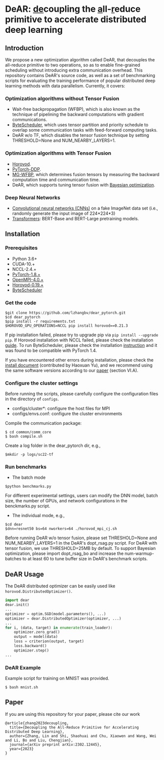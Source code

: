 # DeAR: <u>de</u>coupling the <u>a</u>ll-<u>r</u>educe primitive to accelerate distributed deep learning

## Introduction 
We propose a new optimization algorithm called DeAR, that decouples the all-reduce primitive to two operations, so as to enable fine-grained scheduling without introducing extra communication overhead. This repository contains DeAR's source code, as well as a set of benchmarking scripts for evaluating the training performance of popular distributed deep learning methods with data parallelism. Currently, it covers: 
### Optimization algorithms without Tensor Fusion
- Wait-free backpropagation (WFBP), which is also known as the technique of pipelining the backward computations with gradient communications. 
- [ByteScheduler](https://github.com/bytedance/byteps/tree/bytescheduler/bytescheduler), which uses tensor partition and priority schedule to overlap some communication tasks with
feed-forward computing tasks. 
- DeAR w/o TF, which disables the tensor fusion technique by setting THRESHOLD=None and NUM_NEARBY_LAYERS=1. 
### Optimization algorithms with Tensor Fusion
- [Horovod](https://github.com/horovod/horovod). 
- [PyTorch-DDP](https://pytorch.org/docs/stable/generated/torch.nn.parallel.DistributedDataParallel.html).
- [MG-WFBP](https://github.com/HKBU-HPML/MG-WFBP), which determines fusion tensors by measuring the backward computation time and communication time. 
- DeAR, which supports tuning tensor fusion with [Bayesian optimization](https://github.com/fmfn/BayesianOptimization). 

### Deep Neural Networks
- [Convolutional neural networks (CNNs)](https://pytorch.org/vision/stable/models.html) on a fake ImageNet data set (i.e., randomly generate the input image of 224\*224\*3)
- [Transformers](https://github.com/huggingface/transformers): BERT-Base and BERT-Large pretraining models.

## Installation
### Prerequisites
- Python 3.6+
- CUDA-10.+
- NCCL-2.4.+
- [PyTorch-1.8.+](https://download.pytorch.org/whl/torch_stable.html)
- [OpenMPI-4.0.+](https://www.open-mpi.org/software/ompi/v4.0/)
- [Horovod-0.19.+](https://github.com/horovod/horovod)
- [ByteScheduler](https://github.com/bytedance/byteps/tree/bytescheduler/bytescheduler)

### Get the code
```
$git clone https://github.com/lzhangbv/dear_pytorch.git
$cd dear_pytorch
$pip install -r requirements.txt
$HOROVOD_GPU_OPERATIONS=NCCL pip install horovod==0.21.3
```

If pip installation failed, please try to upgrade pip via `pip install --upgrade pip`. If Horovod installation with NCCL failed, please check the installation [guide](https://horovod.readthedocs.io/en/stable/install_include.html). To run ByteScheduler, please check the installation [instruction](https://github.com/bytedance/byteps/tree/bytescheduler/bytescheduler) and it was found to be compatible with PyTorch 1.4. 

If you have encountered other errors during installation, please check the [install document](https://github.com/lzhangbv/dear_pytorch/blob/master/install.md) (contributed by Haoxuan Yu), and we recommend using the same software versions according to our [paper](https://arxiv.org/pdf/2302.12445.pdf) (section VI.A). 

### Configure the cluster settings
Before running the scripts, please carefully configure the configuration files in the directory of `configs`.
- configs/cluster\*: configure the host files for MPI
- configs/envs.conf: configure the cluster environments

Compile the communication package:
```
$ cd common/comm_core
$ bash compile.sh
```

Create a log folder in the dear_pytorch dir, e.g., 
```
$mkdir -p logs/sc22-tf
```

### Run benchmarks
- The batch mode
```
$python benchmarks.py
```

For different experimental settings, users can modify the DNN model, batch size, the number of GPUs, and network configurations in the benckmarks.py script. 


- The individual mode, e.g.,
```
$cd dear
$dnn=resnet50 bs=64 nworkers=64 ./horovod_mpi_cj.sh
```

Before running DeAR w/o tensor fusion, please set THRESHOLD=None and NUM_NEARBY_LAYERS=1 in the DeAR's dopt_rsag.py script. For DeAR with tensor fusion, we use THRESHOLD=25MB by default. To support Bayesian optimization, please import dopt_rsag_bo and increase the num-warmup-batches to at least 60 to tune buffer size in DeAR's benchmark scripts. 

## DeAR Usage
The DeAR distributed optimizer can be easily used like `horovod.DistributedOptimizer()`.
```Python
import dear
dear.init()
... 
optimizer = optim.SGD(model.parameters(), ...)
optimizer = dear.DistributedOptimizer(optimizer, ...)
... 
for i, (data, target) in enumerate(train_loader):
    optimizer.zero_grad()
    output = model(data)
    loss = criterion(output, target)
    loss.backward()
    optimizer.step()
...
```

### DeAR Example
Example script for training on MNIST was provided.
```
$ bash mnist.sh
```

## Paper
If you are using this repository for your paper, please cite our work
```
@article{zhang2023decoupling,
  title={Decoupling the All-Reduce Primitive for Accelerating Distributed Deep Learning},
  author={Zhang, Lin and Shi, Shaohuai and Chu, Xiaowen and Wang, Wei and Li, Bo and Liu, Chengjian},
  journal={arXiv preprint arXiv:2302.12445},
  year={2023}
}
```
